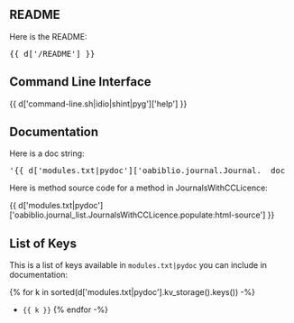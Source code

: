 ## README

Here is the README:

<pre>
{{ d['/README'] }}
</pre>

## Command Line Interface

{{ d['command-line.sh|idio|shint|pyg']['help'] }}

## Documentation

Here is a doc string:

<pre>
'{{ d['modules.txt|pydoc']['oabiblio.journal.Journal.__doc__:value'] }}'
</pre>

Here is method source code for a method in JournalsWithCCLicence:

{{ d['modules.txt|pydoc']['oabiblio.journal_list.JournalsWithCCLicence.populate:html-source'] }}

## List of Keys

This is a list of keys available in `modules.txt|pydoc` you can include in documentation:

{% for k in sorted(d['modules.txt|pydoc'].kv_storage().keys()) -%}
* `{{ k }}`
{% endfor -%}
